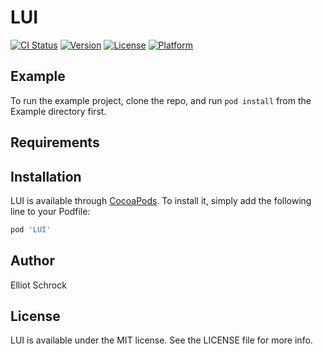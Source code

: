 # LUI

[![CI Status](https://img.shields.io/travis/Elliot/LUI.svg?style=flat)](https://travis-ci.org/Elliot/LUI)
[![Version](https://img.shields.io/cocoapods/v/LUI.svg?style=flat)](https://cocoapods.org/pods/LUI)
[![License](https://img.shields.io/cocoapods/l/LUI.svg?style=flat)](https://cocoapods.org/pods/LUI)
[![Platform](https://img.shields.io/cocoapods/p/LUI.svg?style=flat)](https://cocoapods.org/pods/LUI)

## Example

To run the example project, clone the repo, and run `pod install` from the Example directory first.

## Requirements

## Installation

LUI is available through [CocoaPods](https://cocoapods.org). To install
it, simply add the following line to your Podfile:

```ruby
pod 'LUI'
```

## Author

Elliot Schrock

## License

LUI is available under the MIT license. See the LICENSE file for more info.
